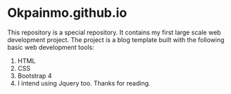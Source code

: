 # Okpainmo.github.io
This repository is a special repository. It contains my first large scale web development project.
The project is a blog template built with the following basic web development tools:
1. HTML
2. CSS
3. Bootstrap 4
4. I intend using Jquery too.
Thanks for reading.